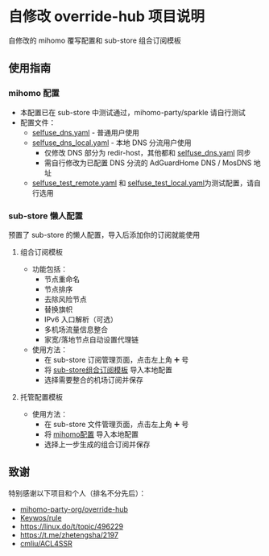 # 自修改 override-hub 项目说明

自修改的 mihomo 覆写配置和 sub-store 组合订阅模板

## 使用指南

### mihomo 配置
- 本配置已在 sub-store 中测试通过，mihomo-party/sparkle 请自行测试
- 配置文件：
  - [selfuse_dns.yaml](https://raw.githubusercontent.com/Seameee/override-hub/refs/heads/main/selfuse_dns.yaml) - 普通用户使用
  - [selfuse_dns_local.yaml](https://raw.githubusercontent.com/Seameee/override-hub/refs/heads/main/selfuse_dns_local.yaml) - 本地 DNS 分流用户使用
    - 仅修改 DNS 部分为 redir-host，其他都和 [selfuse_dns.yaml](https://raw.githubusercontent.com/Seameee/override-hub/refs/heads/main/selfuse_dns.yaml) 同步
    - 需自行修改为已配置 DNS 分流的 AdGuardHome DNS / MosDNS 地址
  - [selfuse_test_remote.yaml](https://raw.githubusercontent.com/Seameee/override-hub/refs/heads/main/selfuse_test_remote.yaml) 和 [selfuse_test_local.yaml](https://raw.githubusercontent.com/Seameee/override-hub/refs/heads/main/selfuse_test_local.yaml)为测试配置，请自行选用

### sub-store 懒人配置
预置了 sub-store 的懒人配置，导入后添加你的订阅就能使用
1. 组合订阅模板
   - 功能包括：
     - 节点重命名
     - 节点排序
     - 去除风险节点
     - 替换旗帜
     - IPv6 入口解析（可选）
     - 多机场流量信息整合
     - 家宽/落地节点自动设置代理链
   - 使用方法：
     - 在 sub-store 订阅管理页面，点击左上角 ➕ 号
     - 将 [sub-store组合订阅模板](https://raw.githubusercontent.com/Seameee/override-hub/refs/heads/main/sub-store组合订阅模板.json) 导入本地配置
     - 选择需要整合的机场订阅并保存

2. 托管配置模板
   - 使用方法：
     - 在 sub-store 文件管理页面，点击左上角 ➕ 号
     - 将 [mihomo配置](https://raw.githubusercontent.com/Seameee/override-hub/refs/heads/main/mihomo配置.json) 导入本地配置
     - 选择上一步生成的组合订阅并保存

## 致谢
特别感谢以下项目和个人（排名不分先后）：
- [mihomo-party-org/override-hub](https://github.com/mihomo-party-org/override-hub)
- [Keywos/rule](https://github.com/Keywos/Rule)
- https://linux.do/t/topic/496229
- https://t.me/zhetengsha/2197
- [cmliu/ACL4SSR](https://github.com/cmliu/ACL4SSR)
